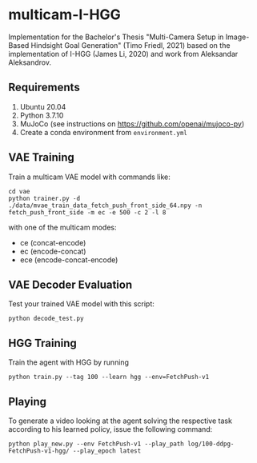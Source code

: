 # multicam-I-HGG
Implementation for the Bachelor's Thesis "Multi-Camera Setup in Image-Based Hindsight Goal Generation" (Timo Friedl, 2021) based on the implementation of I-HGG (James Li, 2020) and work from Aleksandar Aleksandrov.

## Requirements
1. Ubuntu 20.04
2. Python 3.7.10
3. MuJoCo (see instructions on https://github.com/openai/mujoco-py)
4. Create a conda environment from `environment.yml`

## VAE Training
Train a multicam VAE model with commands like:
```
cd vae
python trainer.py -d ./data/mvae_train_data_fetch_push_front_side_64.npy -n fetch_push_front_side -m ec -e 500 -c 2 -l 8
```
with one of the multicam modes:
- ce (concat-encode)
- ec (encode-concat)
- ece (encode-concat-encode)

## VAE Decoder Evaluation
Test your trained VAE model with this script:
```
python decode_test.py
```

## HGG Training
Train the agent with HGG by running
```
python train.py --tag 100 --learn hgg --env=FetchPush-v1
```

## Playing
To generate a video looking at the agent solving the respective task according to his learned policy, issue the following command:
```
python play_new.py --env FetchPush-v1 --play_path log/100-ddpg-FetchPush-v1-hgg/ --play_epoch latest
```